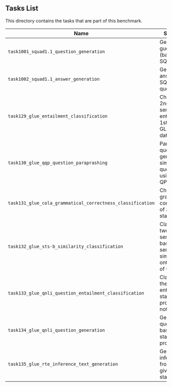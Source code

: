 ## Tasks List 

This directory contains the tasks that are part of this benchmark. 


Name | Summary | Category
---- | ----------- | --------
`task1001_squad1.1_question_generation` | Generating guestions (based on SQuAD 1.1) | Question Generation  
`task1002_squad1.1_answer_generation` | Generating answers to SQuAD 1.1 questions | Answer Generation
`task129_glue_entailment_classification` | Checking if 2nd sentance entails the 1st or not on GLUE RTE dataset | Classification
`task130_glue_qqp_question_paraprashing` | Paraphrasing question 1 to generate a similar question using GLUE QPP dataset | Text Modification
`task131_glue_cola_grammatical_correctness_classification` | Checking grammatical correctness of a statement. | Classification
`task132_glue_sts-b_similarity_classification` | Classifying two sentence based on semantic similarity onthe scale of 0 - 5. | Classification
`task133_glue_qnli_question_entailment_classification` | Classifying if the question entails the statement provide or not. | Classification
`task134_glue_qnli_question_generation` | Generating question based on the statement provided | Question Generation
`task135_glue_rte_inference_text_generation` | Generate a inference from the given a statement | Text Generation